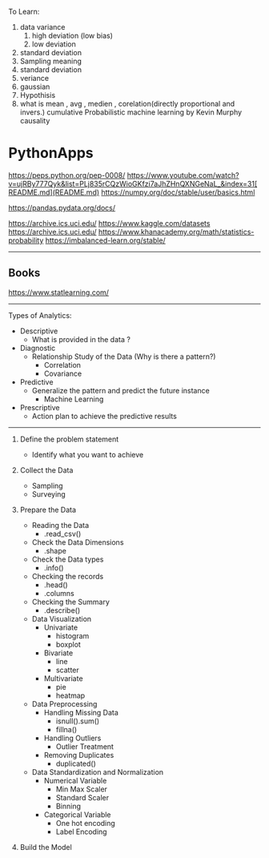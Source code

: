 
To Learn:
1. data variance 
    1. high deviation (low bias) 
   2. low deviation
2. standard deviation
3. Sampling meaning
4. standard deviation 
5. veriance 
6. gaussian 
7. Hypothisis
8. what is mean , avg , medien , corelation(directly proportional and invers.)
cumulative 
Probabilistic machine learning by Kevin Murphy
causality



# PythonApps 
https://peps.python.org/pep-0008/
https://www.youtube.com/watch?v=ujRBy777Qyk&list=PLj835rCQzWioGKfzi7aJhZHnQXNGeNaL_&index=31[README.md](README.md)
https://numpy.org/doc/stable/user/basics.html

https://pandas.pydata.org/docs/

https://archive.ics.uci.edu/
https://www.kaggle.com/datasets
https://archive.ics.uci.edu/
https://www.khanacademy.org/math/statistics-probability
https://imbalanced-learn.org/stable/

------------------

## Books 
https://www.statlearning.com/

------------------
Types of Analytics:
- Descriptive
	- What is provided in the data ?
- Diagnostic
	- Relationship Study of the Data (Why is there a pattern?)
		- Correlation
		- Covariance
- Predictive
	- Generalize the pattern and predict the future instance
		- Machine Learning
- Prescriptive
	- Action plan to achieve the predictive results



-----------
1. Define the problem statement
	- Identify what you want to achieve
2. Collect the Data
	- Sampling
	- Surveying

3. Prepare the Data
	- Reading the Data
		- .read_csv()
	- Check the Data Dimensions
		- .shape
	- Check the Data types
		- .info()
	- Checking the records
		- .head()
		- .columns
	- Checking the Summary
		- .describe()
	- Data Visualization
		- Univariate
			- histogram
			- boxplot
		- Bivariate
			- line
			- scatter
		- Multivariate
			- pie
			- heatmap
	- Data Preprocessing
		- Handling Missing Data
			- isnull().sum()
			- fillna()
		- Handling Outliers
			- Outlier Treatment
		- Removing Duplicates
			- duplicated()
	- Data Standardization and Normalization
		- Numerical Variable
			- Min Max Scaler
			- Standard Scaler
			- Binning
		- Categorical Variable
			- One hot encoding
			- Label Encoding
			

4. Build the Model





